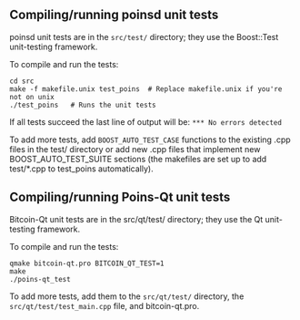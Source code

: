 Compiling/running poinsd unit tests
------------------------------------

poinsd unit tests are in the `src/test/` directory; they
use the Boost::Test unit-testing framework.

To compile and run the tests:

	cd src
	make -f makefile.unix test_poins  # Replace makefile.unix if you're not on unix
	./test_poins   # Runs the unit tests

If all tests succeed the last line of output will be:
`*** No errors detected`

To add more tests, add `BOOST_AUTO_TEST_CASE` functions to the existing
.cpp files in the test/ directory or add new .cpp files that
implement new BOOST_AUTO_TEST_SUITE sections (the makefiles are
set up to add test/*.cpp to test_poins automatically).


Compiling/running Poins-Qt unit tests
---------------------------------------

Bitcoin-Qt unit tests are in the src/qt/test/ directory; they
use the Qt unit-testing framework.

To compile and run the tests:

	qmake bitcoin-qt.pro BITCOIN_QT_TEST=1
	make
	./poins-qt_test

To add more tests, add them to the `src/qt/test/` directory,
the `src/qt/test/test_main.cpp` file, and bitcoin-qt.pro.
